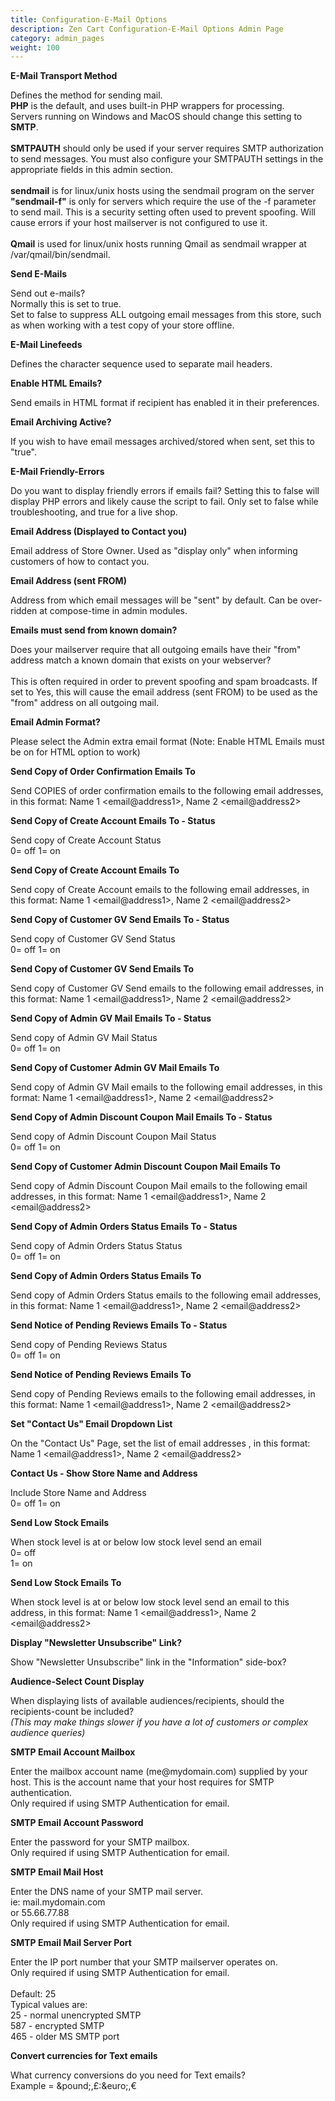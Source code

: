 ```yaml
---
title: Configuration-E-Mail Options
description: Zen Cart Configuration-E-Mail Options Admin Page 
category: admin_pages
weight: 100
---
```


<b>E-Mail Transport Method</b>

<div class='indent'>Defines the method for sending mail.<br /><strong>PHP</strong> is the default, and uses built-in PHP wrappers for processing.<br />Servers running on Windows and MacOS should change this setting to <strong>SMTP</strong>.<br /><br /><strong>SMTPAUTH</strong> should only be used if your server requires SMTP authorization to send messages. You must also configure your SMTPAUTH settings in the appropriate fields in this admin section.<br /><br /><strong>sendmail</strong> is for linux/unix hosts using the sendmail program on the server<br /><strong>"sendmail-f"</strong> is only for servers which require the use of the -f parameter to send mail. This is a security setting often used to prevent spoofing. Will cause errors if your host mailserver is not configured to use it.<br /><br /><strong>Qmail</strong> is used for linux/unix hosts running Qmail as sendmail wrapper at /var/qmail/bin/sendmail.</div>


<b>Send E-Mails</b>

<div class='indent'>Send out e-mails?<br>Normally this is set to true.<br>Set to false to suppress ALL outgoing email messages from this store, such as when working with a test copy of your store offline.</div>


<b>E-Mail Linefeeds</b>

<div class='indent'>Defines the character sequence used to separate mail headers.</div>


<b>Enable HTML Emails?</b>

<div class='indent'>Send emails in HTML format if recipient has enabled it in their preferences.</div>


<b>Email Archiving Active?</b>

<div class='indent'>If you wish to have email messages archived/stored when sent, set this to "true".</div>


<b>E-Mail Friendly-Errors</b>

<div class='indent'>Do you want to display friendly errors if emails fail?  Setting this to false will display PHP errors and likely cause the script to fail. Only set to false while troubleshooting, and true for a live shop.</div>


<b>Email Address (Displayed to Contact you)</b>

<div class='indent'>Email address of Store Owner.  Used as "display only" when informing customers of how to contact you.</div>


<b>Email Address (sent FROM)</b>

<div class='indent'>Address from which email messages will be "sent" by default. Can be over-ridden at compose-time in admin modules.</div>


<b>Emails must send from known domain?</b>

<div class='indent'>Does your mailserver require that all outgoing emails have their "from" address match a known domain that exists on your webserver?<br /><br />This is often required in order to prevent spoofing and spam broadcasts.  If set to Yes, this will cause the email address (sent FROM) to be used as the "from" address on all outgoing mail.</div>


<b>Email Admin Format?</b>

<div class='indent'>Please select the Admin extra email format (Note: Enable HTML Emails must be on for HTML option to work)</div>


<b>Send Copy of Order Confirmation Emails To</b>

<div class='indent'>Send COPIES of order confirmation emails to the following email addresses, in this format: Name 1 &lt;email@address1&gt;, Name 2 &lt;email@address2&gt;</div>


<b>Send Copy of Create Account Emails To - Status</b>

<div class='indent'>Send copy of Create Account Status<br />0= off 1= on</div>


<b>Send Copy of Create Account Emails To</b>

<div class='indent'>Send copy of Create Account emails to the following email addresses, in this format: Name 1 &lt;email@address1&gt;, Name 2 &lt;email@address2&gt;</div>


<b>Send Copy of Customer GV Send Emails To - Status</b>

<div class='indent'>Send copy of Customer GV Send Status<br />0= off 1= on</div>


<b>Send Copy of Customer GV Send Emails To</b>

<div class='indent'>Send copy of Customer GV Send emails to the following email addresses, in this format: Name 1 &lt;email@address1&gt;, Name 2 &lt;email@address2&gt;</div>


<b>Send Copy of Admin GV Mail Emails To - Status</b>

<div class='indent'>Send copy of Admin GV Mail Status<br />0= off 1= on</div>


<b>Send Copy of Customer Admin GV Mail Emails To</b>

<div class='indent'>Send copy of Admin GV Mail emails to the following email addresses, in this format: Name 1 &lt;email@address1&gt;, Name 2 &lt;email@address2&gt;</div>


<b>Send Copy of Admin Discount Coupon Mail Emails To - Status</b>

<div class='indent'>Send copy of Admin Discount Coupon Mail Status<br />0= off 1= on</div>


<b>Send Copy of Customer Admin Discount Coupon Mail Emails To</b>

<div class='indent'>Send copy of Admin Discount Coupon Mail emails to the following email addresses, in this format: Name 1 &lt;email@address1&gt;, Name 2 &lt;email@address2&gt;</div>


<b>Send Copy of Admin Orders Status Emails To - Status</b>

<div class='indent'>Send copy of Admin Orders Status Status<br />0= off 1= on</div>


<b>Send Copy of Admin Orders Status Emails To</b>

<div class='indent'>Send copy of Admin Orders Status emails to the following email addresses, in this format: Name 1 &lt;email@address1&gt;, Name 2 &lt;email@address2&gt;</div>


<b>Send Notice of Pending Reviews Emails To - Status</b>

<div class='indent'>Send copy of Pending Reviews Status<br />0= off 1= on</div>


<b>Send Notice of Pending Reviews Emails To</b>

<div class='indent'>Send copy of Pending Reviews emails to the following email addresses, in this format: Name 1 &lt;email@address1&gt;, Name 2 &lt;email@address2&gt;</div>


<b>Set "Contact Us" Email Dropdown List</b>

<div class='indent'>On the "Contact Us" Page, set the list of email addresses , in this format: Name 1 &lt;email@address1&gt;, Name 2 &lt;email@address2&gt;</div>


<b>Contact Us - Show Store Name and Address</b>

<div class='indent'>Include Store Name and Address<br />0= off 1= on</div>


<b>Send Low Stock Emails</b>

<div class='indent'>When stock level is at or below low stock level send an email<br />0= off<br />1= on</div>


<b>Send Low Stock Emails To</b>

<div class='indent'>When stock level is at or below low stock level send an email to this address, in this format: Name 1 &lt;email@address1&gt;, Name 2 &lt;email@address2&gt;</div>


<b>Display "Newsletter Unsubscribe" Link?</b>

<div class='indent'>Show "Newsletter Unsubscribe" link in the "Information" side-box?</div>


<b>Audience-Select Count Display</b>

<div class='indent'>When displaying lists of available audiences/recipients, should the recipients-count be included? <br /><em>(This may make things slower if you have a lot of customers or complex audience queries)</em></div>


<b>SMTP Email Account Mailbox</b>

<div class='indent'>Enter the mailbox account name (me@mydomain.com) supplied by your host. This is the account name that your host requires for SMTP authentication.<br />Only required if using SMTP Authentication for email.</div>


<b>SMTP Email Account Password</b>

<div class='indent'>Enter the password for your SMTP mailbox. <br />Only required if using SMTP Authentication for email.</div>


<b>SMTP Email Mail Host</b>

<div class='indent'>Enter the DNS name of your SMTP mail server.<br />ie: mail.mydomain.com<br />or 55.66.77.88<br />Only required if using SMTP Authentication for email.</div>


<b>SMTP Email Mail Server Port</b>

<div class='indent'>Enter the IP port number that your SMTP mailserver operates on.<br />Only required if using SMTP Authentication for email.<br><br>Default: 25<br>Typical values are:<br>25 - normal unencrypted SMTP<br>587 - encrypted SMTP<br>465 - older MS SMTP port</div>


<b>Convert currencies for Text emails</b>

<div class='indent'>What currency conversions do you need for Text emails?<br />Example = &amp;pound;,&pound;:&amp;euro;,&euro;</div>


